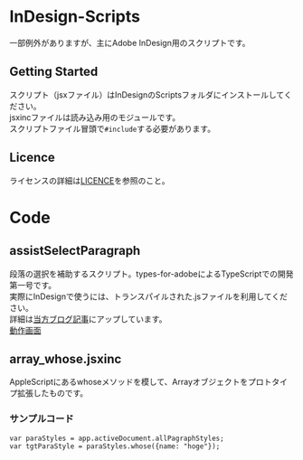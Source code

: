 # InDesign-Scripts
一部例外がありますが、主にAdobe InDesign用のスクリプトです。  

## Getting Started
スクリプト（jsxファイル）はInDesignのScriptsフォルダにインストールしてください。  
jsxincファイルは読み込み用のモジュールです。  
スクリプトファイル冒頭で`#include`する必要があります。

## Licence
ライセンスの詳細は[LICENCE](https://github.com/UskeS/InDesign-Scripts/blob/master/LICENCE)を参照のこと。

# Code
## assistSelectParagraph
段落の選択を補助するスクリプト。types-for-adobeによるTypeScriptでの開発第一号です。  
実際にInDesignで使うには、トランスパイルされた.jsファイルを利用してください。  
詳細は[当方ブログ記事](http://uske-s.hatenablog.com/entry/2019/02/02/231828)にアップしています。  
[動作画面](https://raw.github.com/wiki/UskeS/InDesign-Scripts.wiki/image/assistSelectParagraph.gif)

## array_whose.jsxinc
AppleScriptにあるwhoseメソッドを模して、Arrayオブジェクトをプロトタイプ拡張したものです。  
### サンプルコード
```
var paraStyles = app.activeDocument.allPagraphStyles;
var tgtParaStyle = paraStyles.whose({name: "hoge"});
```
